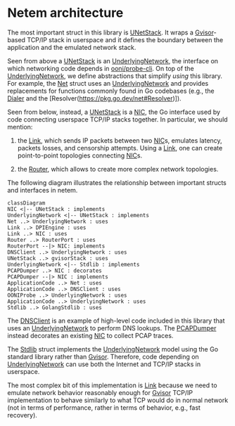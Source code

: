 # Netem architecture

The most important struct in this library is
[UNetStack](https://pkg.go.dev/github.com/ooni/netem#UNetStack). It
wraps a [Gvisor](https://gvisor.dev/)-based TCP/IP stack in
userspace and it defines the boundary between the application and
the emulated network stack.

Seen from above a [UNetStack](https://pkg.go.dev/github.com/ooni/netem#UNetStack)
is an [UnderlyingNetwork](https://pkg.go.dev/github.com/ooni/netem#UNetStack), the
interface on which networking code depends in [ooni/probe-cli](
https://github.com/ooni/probe-cli). On top of the [UnderlyingNetwork](
https://pkg.go.dev/github.com/ooni/netem#UNetStack), we define
abstractions that simplify _using_ this library. For example, the
[Net](https://pkg.go.dev/github.com/ooni/netem#Net) struct uses an
[UnderlyingNetwork](https://pkg.go.dev/github.com/ooni/netem#UNetStack)
and provides replacements for functions commonly found in Go
codebases (e.g., the [Dialer](https://pkg.go.dev/net#Dialer) and
the [Resolver(https://pkg.go.dev/net#Resolver)]).

Seen from below, instead, a [UNetStack](https://pkg.go.dev/github.com/ooni/netem#UNetStack)
is a [NIC](https://pkg.go.dev/github.com/ooni/netem#NIC), the Go
interface used by code connecting userspace TCP/IP stacks together. In
particular, we should mention:

1. the [Link](https://pkg.go.dev/github.com/ooni/netem#Link), which
sends IP packets between two [NIC](https://pkg.go.dev/github.com/ooni/netem#NIC)s,
emulates latency, packets losses, and censorship attempts. Using
a [Link](https://pkg.go.dev/github.com/ooni/netem#Link), one can create
point-to-point topologies connecting [NIC](
https://pkg.go.dev/github.com/ooni/netem#NIC)s.

2. the [Router](https://pkg.go.dev/github.com/ooni/netem#Router), which
allows to create more complex network topologies.

The following diagram illustrates the relationship between
important structs and interfaces in netem.

```mermaid
classDiagram
NIC <|-- UNetStack : implements
UnderlyingNetwork <|-- UNetStack : implements
Net ..> UnderlyingNetwork : uses
Link ..> DPIEngine : uses
Link ..> NIC : uses
Router ..> RouterPort : uses
RouterPort --|> NIC: implements
DNSClient ..> UnderlyingNetwork : uses
UNetStack ..> gvisorStack : uses
UnderlyingNetwork <|-- Stdlib : implements
PCAPDumper ..> NIC : decorates
PCAPDumper --|> NIC : implements
ApplicationCode ..> Net : uses
ApplicationCode ..> DNSClient : uses
OONIProbe ..> UnderlyingNetwork : uses
ApplicationCode ..> UnderlyingNetwork : uses
Stdlib ..> GolangStdlib : uses
```

The [DNSClient](https://pkg.go.dev/github.com/ooni/netem#DNSClient) is
an example of high-level code included in this library that uses an
[UnderlyingNetwork](https://pkg.go.dev/github.com/ooni/netem#UnderlyingNetwork)
to perform DNS lookups. The [PCAPDumper](
https://pkg.go.dev/github.com/ooni/netem#PCAPDumper) instead decorates
an existing [NIC](https://pkg.go.dev/github.com/ooni/netem#NIC) to
collect PCAP traces.

The [Stdlib](https://pkg.go.dev/github.com/ooni/netem#Stdlib) struct
implements the [UnderlyingNetwork](https://pkg.go.dev/github.com/ooni/netem#UnderlyingNetwork)
model using the Go standard library rather than [Gvisor](https://gvisor.dev/). Therefore,
code depending on [UnderlyingNetwork](https://pkg.go.dev/github.com/ooni/netem#UnderlyingNetwork)
can use both the Internet and TCP/IP stacks in userspace.

The most complex bit of this implementation is [Link](
https://pkg.go.dev/github.com/ooni/netem#Link) because we need
to emulate network behavior reasonably enough for [Gvisor](https://gvisor.dev/)
TCP/IP implementation to behave similarly to what TCP would
do in normal network (not in terms of performance, rather in
terms of behavior, e.g., fast recovery).
